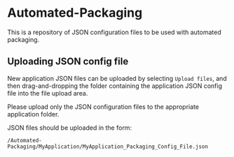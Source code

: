 # Automated-Packaging

This is a repository of JSON configuration files to be used with automated packaging.

## Uploading JSON config file

New application JSON files can be uploaded by selecting `Upload files`, and then drag-and-dropping the folder containing the application JSON config file into the file upload area.

Please upload only the JSON configuration files to the appropriate application folder.

JSON files should be uploaded in the form: 

`/Automated-Packaging/MyApplication/MyApplication_Packaging_Config_File.json`
